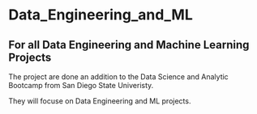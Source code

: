 # Data_Engineering_and_ML

## For all Data Engineering and Machine Learning Projects

The project are done an addition to the Data Science and Analytic Bootcamp from San Diego State Univeristy. 

They will focuse on Data Engineering and ML projects. 
